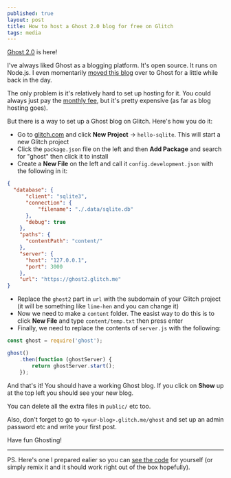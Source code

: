 ```yaml
---
published: true
layout: post
title: How to host a Ghost 2.0 blog for free on Glitch
tags: media
---
```

[Ghost 2.0](https://blog.ghost.org/2-0/) is here!

I've always liked Ghost as a blogging platform. It's open source. It runs on Node.js. I even momentarily [moved this blog](https://phocks.github.io/hello-again.html) over to Ghost for a little while back in the day.

The only problem is it's relatively hard to set up hosting for it. You could always just pay the [monthly fee](https://ghost.org/pricing/), but it's pretty expensive (as far as blog hosting goes).

But there is a way to set up a Ghost blog on Glitch. Here's how you do it:

* Go to [glitch.com](http://glitch.com) and click **New Project** -> `hello-sqlite`. This will start a new Glitch project
* Click the `package.json` file on the left and then **Add Package** and search for "ghost" then click it to install
* Create a **New File** on the left and call it `config.development.json` with the following in it:

```json
{
  "database": {
      "client": "sqlite3",
      "connection": {
          "filename": "./.data/sqlite.db"
      },
      "debug": true
    },
    "paths": {
      "contentPath": "content/"
    },
    "server": {
      "host": "127.0.0.1",
      "port": 3000
    },
    "url": "https://ghost2.glitch.me"
}
```

* Replace the `ghost2` part in `url` with the subdomain of your Glitch project (it will be something like `lime-hen` and you can change it)
* Now we need to make a `content` folder. The easist way to do this is to click **New File** and type `content/temp.txt` then press enter
* Finally, we need to replace the contents of `server.js` with the following:

```javascript
const ghost = require('ghost');

ghost()
    .then(function (ghostServer) {
        return ghostServer.start();
    });
```

And that's it! You should have a working Ghost blog. If you click on **Show** up at the top left you should see your new blog.

You can delete all the extra files in `public/` etc too.

Also, don't forget to go to `<your-blog>.glitch.me/ghost` and set up an admin password etc and write your first post.

Have fun Ghosting!

---

PS. Here's one I prepared ealier so you can [see the code](https://glitch.com/~ghost2) for yourself (or simply remix it and it should work right out of the box hopefully).